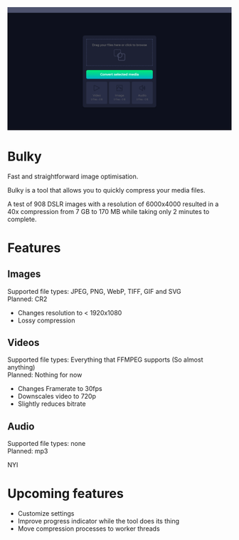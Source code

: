 ![Example image](example.png)

# Bulky

Fast and straightforward image optimisation.

Bulky is a tool that allows you to quickly compress your media files.

A test of 908 DSLR images with a resolution of 6000x4000 resulted in a 40x compression from 7 GB to 170 MB while taking only 2 minutes to complete.

# Features

## Images
Supported file types: JPEG, PNG, WebP, TIFF, GIF and SVG    
Planned: CR2

* Changes resolution to < 1920x1080
* Lossy compression

## Videos
Supported file types: Everything that FFMPEG supports (So almost anything)    
Planned: Nothing for now

* Changes Framerate to 30fps
* Downscales video to 720p
* Slightly reduces bitrate

## Audio
Supported file types: none    
Planned: mp3

NYI

# Upcoming features

* Customize settings
* Improve progress indicator while the tool does its thing
* Move compression processes to worker threads